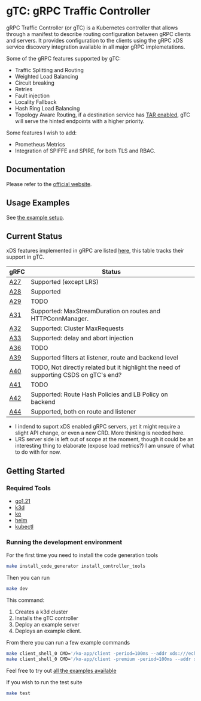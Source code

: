 # gTC: gRPC Traffic Controller

gRPC Traffic Controller (or gTC) is a Kubernetes controller that allows through a manifest to describe routing configuration between gRPC clients and servers. It provides configuration to the clients using the gRPC xDS service discovery integration available in all major gRPC implemetations.

Some of the gRPC features supported by gTC:

- Traffic Splitting and Routing
- Weighted Load Balancing
- Circuit breaking
- Retries
- Fault injection
- Locality Fallback
- Hash Ring Load Balancing
- Topology Aware Routing, if a destination service has [TAR enabled](https://kubernetes.io/docs/concepts/services-networking/topology-aware-routing/), gTC will serve the hinted endpoints with a higher priority.

Some features I wish to add:

- Prometheus Metrics
- Integration of SPIFFE and SPIRE, for both TLS and RBAC.

## Documentation

Please refer to the [official website](https://jlevesy.github.io/grpc-traffic-controller).

## Usage Examples

See [the example setup](./example/k8s/echo-server/1-grpc-service.yaml).

## Current Status

xDS features implemented in gRPC are listed [here](https://grpc.github.io/grpc/cpp/md_doc_grpc_xds_features.html), this table tracks their support in gTC.

| gRFC  | Status |
| ------------- | ------------- |
| [A27](https://github.com/grpc/proposal/blob/master/A27-xds-global-load-balancing.md) | Supported (except LRS) | N/A (initial implementation) |
| [A28](https://github.com/grpc/proposal/blob/master/A28-xds-traffic-splitting-and-routing.md)  | Supported |
| [A29](https://github.com/grpc/proposal/blob/master/A29-xds-tls-security.md)  | TODO |
| [A31](https://github.com/grpc/proposal/blob/master/A31-xds-timeout-support-and-config-selector.md)  | Supported: MaxStreamDuration on routes and HTTPConnManager. |
| [A32](https://github.com/grpc/proposal/blob/master/A32-xds-circuit-breaking.md)  | Supported: Cluster MaxRequests |
| [A33](https://github.com/grpc/proposal/blob/master/A33-Fault-Injection.md)  | Supported: delay and abort injection |
| [A36](https://github.com/grpc/proposal/blob/master/A36-xds-for-servers.md)  | TODO |
| [A39](https://github.com/grpc/proposal/blob/master/A39-xds-http-filters.md)  | Supported filters at listener, route and backend level |
| [A40](https://github.com/grpc/proposal/blob/master/A40-csds-support.md)  | TODO, Not directly related but it highlight the need of supporting CSDS on gTC's end? |
| [A41](https://github.com/grpc/proposal/blob/master/A41-xds-rbac.md)  | TODO |
| [A42](https://github.com/grpc/proposal/blob/master/A42-xds-ring-hash-lb-policy.md) | Supported: Route Hash Policies and LB Policy on backend |
| [A44](https://github.com/grpc/proposal/blob/master/A44-xds-retry.md)  | Supported, both on route and listener |

- I indend to suport xDS enabled gRPC servers, yet it might require a slight API change, or even a new CRD. More thinking is needed here.
- LRS server side is left out of scope at the moment, though it could be an interesting thing to elaborate (expose load metrics?) I am unsure of what to do with for now.

## Getting Started

### Required Tools

- [go1.21](https://go.dev/learn/)
- [k3d](https://github.com/k3d-io/k3d)
- [ko](https://github.com/google/ko)
- [helm](https://helm.sh/)
- [kubectl](https://kubernetes.io/docs/tasks/tools/#kubectl)

### Running the development environment

For the first time you need to install the code generation tools

```bash
make install_code_generator install_controller_tools
```

Then you can run

```bash
make dev
```

This command:

1. Creates a k3d cluster
2. Installs the gTC controller
3. Deploy an example server
4. Deploys an example client.

From there you can run a few example commands

```bash
make client_shell_0 CMD='/ko-app/client -period=100ms --addr xds:///echo-server/basic  "hello there"'
make client_shell_0 CMD='/ko-app/client -premium -period=100ms --addr xds:///echo-server/abort-fault-injection-backend-override  "hello there"'
```

Feel free to try out [all the examples available](./example/k8s/echo-server/1-grpc-service.yaml)

If you wish to run the test suite

```bash
make test
```
